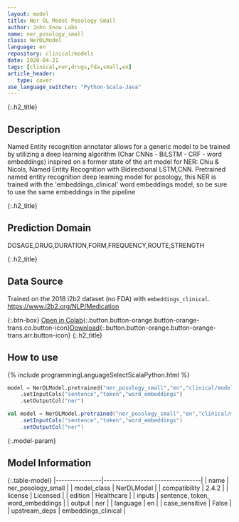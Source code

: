 ```yaml
---
layout: model
title: Ner DL Model Posology Small
author: John Snow Labs
name: ner_posology_small
class: NerDLModel
language: en
repository: clinical/models
date: 2020-04-21
tags: [clinical,ner,drugs,fda,small,en]
article_header:
   type: cover
use_language_switcher: "Python-Scala-Java"
---
```


{:.h2_title}
## Description
Named Entity recognition annotator allows for a generic model to be trained by utilizing a deep learning algorithm (Char CNNs - BiLSTM - CRF - word embeddings) inspired on a former state of the art model for NER: Chiu & Nicols, Named Entity Recognition with Bidirectional LSTM,CNN.
Pretrained named entity recognition deep learning model for posology, this NER is trained with the 'embeddings_clinical' word embeddings model, so be sure to use the same embeddings in the pipeline

{:.h2_title}
## Prediction Domain
DOSAGE,DRUG,DURATION,FORM,FREQUENCY,ROUTE,STRENGTH

{:.h2_title}
## Data Source
Trained on the 2018 i2b2 dataset (no FDA) with `embeddings_clinical`.
https://www.i2b2.org/NLP/Medication

{:.btn-box}
[Open in Colab](https://colab.research.google.com/github/JohnSnowLabs/spark-nlp-workshop/blob/master/tutorials/Certification_Trainings/Healthcare/1.Clinical_Named_Entity_Recognition_Model.ipynb){:.button.button-orange.button-orange-trans.co.button-icon}[Download](https://s3.amazonaws.com/auxdata.johnsnowlabs.com/clinical/models/ner_posology_small_en_2.4.2_2.4_1587513301751.zip){:.button.button-orange.button-orange-trans.arr.button-icon}
{:.h2_title}
## How to use 
<div class="tabs-box" markdown="1">

{% include programmingLanguageSelectScalaPython.html %}

```python
model = NerDLModel.pretrained("ner_posology_small","en","clinical/models")
	.setInputCols("sentence","token","word_embeddings")
	.setOutputCol("ner")
```

```scala
val model = NerDLModel.pretrained("ner_posology_small","en","clinical/models")
	.setInputCols("sentence","token","word_embeddings")
	.setOutputCol("ner")
```
</div>



{:.model-param}
## Model Information

{:.table-model}
|----------------|----------------------------------|
| name           | ner_posology_small               |
| model_class    | NerDLModel                       |
| compatibility  | 2.4.2                            |
| license        | Licensed                         |
| edition        | Healthcare                       |
| inputs         | sentence, token, word_embeddings |
| output         | ner                              |
| language       | en                               |
| case_sensitive | False                            |
| upstream_deps  | embeddings_clinical              |

